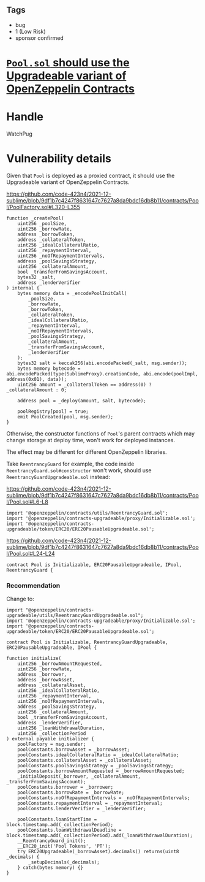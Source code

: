 ## Tags

- bug
- 1 (Low Risk)
- sponsor confirmed

# [`Pool.sol` should use the Upgradeable variant of OpenZeppelin Contracts](https://github.com/code-423n4/2021-12-sublime-findings/issues/108) 

# Handle

WatchPug


# Vulnerability details

Given that `Pool` is deployed as a proxied contract, it should use the Upgradeable variant of OpenZeppelin Contracts.

https://github.com/code-423n4/2021-12-sublime/blob/9df1b7c4247f8631647c7627a8da9bdc16db8b11/contracts/Pool/PoolFactory.sol#L320-L355

```solidity=320{348}
function _createPool(
    uint256 _poolSize,
    uint256 _borrowRate,
    address _borrowToken,
    address _collateralToken,
    uint256 _idealCollateralRatio,
    uint256 _repaymentInterval,
    uint256 _noOfRepaymentIntervals,
    address _poolSavingsStrategy,
    uint256 _collateralAmount,
    bool _transferFromSavingsAccount,
    bytes32 _salt,
    address _lenderVerifier
) internal {
    bytes memory data = _encodePoolInitCall(
        _poolSize,
        _borrowRate,
        _borrowToken,
        _collateralToken,
        _idealCollateralRatio,
        _repaymentInterval,
        _noOfRepaymentIntervals,
        _poolSavingsStrategy,
        _collateralAmount,
        _transferFromSavingsAccount,
        _lenderVerifier
    );
    bytes32 salt = keccak256(abi.encodePacked(_salt, msg.sender));
    bytes memory bytecode = abi.encodePacked(type(SublimeProxy).creationCode, abi.encode(poolImpl, address(0x01), data));
    uint256 amount = _collateralToken == address(0) ? _collateralAmount : 0;

    address pool = _deploy(amount, salt, bytecode);

    poolRegistry[pool] = true;
    emit PoolCreated(pool, msg.sender);
}
```

Otherwise, the constructor functions of `Pool`'s parent contracts which may change storage at deploy time, won't work for deployed instances.

The effect may be different for different OpenZeppelin libraries.

Take `ReentrancyGuard` for example, the code inside `ReentrancyGuard.sol#constructor` won't work, should use `ReentrancyGuardUpgradeable.sol` instead:

https://github.com/code-423n4/2021-12-sublime/blob/9df1b7c4247f8631647c7627a8da9bdc16db8b11/contracts/Pool/Pool.sol#L6-L8

```solidity=6{6}
import '@openzeppelin/contracts/utils/ReentrancyGuard.sol';
import '@openzeppelin/contracts-upgradeable/proxy/Initializable.sol';
import '@openzeppelin/contracts-upgradeable/token/ERC20/ERC20PausableUpgradeable.sol';
```

https://github.com/code-423n4/2021-12-sublime/blob/9df1b7c4247f8631647c7627a8da9bdc16db8b11/contracts/Pool/Pool.sol#L24-L24

```solidity=24
contract Pool is Initializable, ERC20PausableUpgradeable, IPool, ReentrancyGuard {
```

### Recommendation

Change to:

```solidity=6{6}
import "@openzeppelin/contracts-upgradeable/utils/ReentrancyGuardUpgradeable.sol";
import '@openzeppelin/contracts-upgradeable/proxy/Initializable.sol';
import '@openzeppelin/contracts-upgradeable/token/ERC20/ERC20PausableUpgradeable.sol';
```

```solidity=24
contract Pool is Initializable, ReentrancyGuardUpgradeable, ERC20PausableUpgradeable, IPool {
```

```solidity=133{164}
function initialize(
    uint256 _borrowAmountRequested,
    uint256 _borrowRate,
    address _borrower,
    address _borrowAsset,
    address _collateralAsset,
    uint256 _idealCollateralRatio,
    uint256 _repaymentInterval,
    uint256 _noOfRepaymentIntervals,
    address _poolSavingsStrategy,
    uint256 _collateralAmount,
    bool _transferFromSavingsAccount,
    address _lenderVerifier,
    uint256 _loanWithdrawalDuration,
    uint256 _collectionPeriod
) external payable initializer {
    poolFactory = msg.sender;
    poolConstants.borrowAsset = _borrowAsset;
    poolConstants.idealCollateralRatio = _idealCollateralRatio;
    poolConstants.collateralAsset = _collateralAsset;
    poolConstants.poolSavingsStrategy = _poolSavingsStrategy;
    poolConstants.borrowAmountRequested = _borrowAmountRequested;
    _initialDeposit(_borrower, _collateralAmount, _transferFromSavingsAccount);
    poolConstants.borrower = _borrower;
    poolConstants.borrowRate = _borrowRate;
    poolConstants.noOfRepaymentIntervals = _noOfRepaymentIntervals;
    poolConstants.repaymentInterval = _repaymentInterval;
    poolConstants.lenderVerifier = _lenderVerifier;

    poolConstants.loanStartTime = block.timestamp.add(_collectionPeriod);
    poolConstants.loanWithdrawalDeadline = block.timestamp.add(_collectionPeriod).add(_loanWithdrawalDuration);
    __ReentrancyGuard_init();
    __ERC20_init('Pool Tokens', 'PT');
    try ERC20Upgradeable(_borrowAsset).decimals() returns(uint8 _decimals) {
        _setupDecimals(_decimals);
    } catch(bytes memory) {}
}
```

